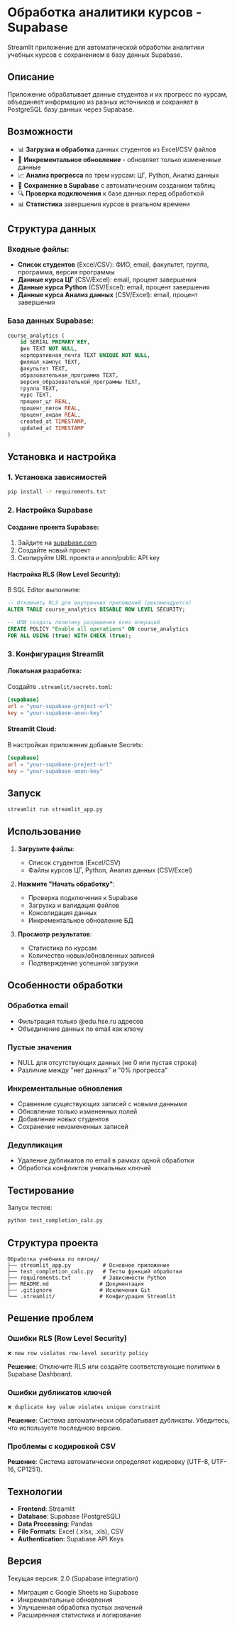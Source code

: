 # Обработка аналитики курсов - Supabase

Streamlit приложение для автоматической обработки аналитики учебных курсов с сохранением в базу данных Supabase.

## Описание

Приложение обрабатывает данные студентов и их прогресс по курсам, объединяет информацию из разных источников и сохраняет в PostgreSQL базу данных через Supabase.

## Возможности

- 📊 **Загрузка и обработка** данных студентов из Excel/CSV файлов
- 🔄 **Инкрементальное обновление** - обновляет только измененные данные
- 📈 **Анализ прогресса** по трем курсам: ЦГ, Python, Анализ данных
- 💾 **Сохранение в Supabase** с автоматическим созданием таблиц
- 🔍 **Проверка подключения** к базе данных перед обработкой
- 📊 **Статистика** завершения курсов в реальном времени

## Структура данных

### Входные файлы:
- **Список студентов** (Excel/CSV): ФИО, email, факультет, группа, программа, версия программы
- **Данные курса ЦГ** (CSV/Excel): email, процент завершения
- **Данные курса Python** (CSV/Excel): email, процент завершения  
- **Данные курса Анализ данных** (CSV/Excel): email, процент завершения

### База данных Supabase:
```sql
course_analytics (
    id SERIAL PRIMARY KEY,
    фио TEXT NOT NULL,
    корпоративная_почта TEXT UNIQUE NOT NULL,
    филиал_кампус TEXT,
    факультет TEXT,
    образовательная_программа TEXT,
    версия_образовательной_программы TEXT,
    группа TEXT,
    курс TEXT,
    процент_цг REAL,
    процент_питон REAL,
    процент_андан REAL,
    created_at TIMESTAMP,
    updated_at TIMESTAMP
)
```

## Установка и настройка

### 1. Установка зависимостей
```bash
pip install -r requirements.txt
```

### 2. Настройка Supabase

#### Создание проекта Supabase:
1. Зайдите на [supabase.com](https://supabase.com)
2. Создайте новый проект
3. Скопируйте URL проекта и anon/public API key

#### Настройка RLS (Row Level Security):
В SQL Editor выполните:
```sql
-- Отключить RLS для внутренних приложений (рекомендуется)
ALTER TABLE course_analytics DISABLE ROW LEVEL SECURITY;

-- ИЛИ создать политику разрешения всех операций
CREATE POLICY "Enable all operations" ON course_analytics
FOR ALL USING (true) WITH CHECK (true);
```

### 3. Конфигурация Streamlit

#### Локальная разработка:
Создайте `.streamlit/secrets.toml`:
```toml
[supabase]
url = "your-supabase-project-url"
key = "your-supabase-anon-key"
```

#### Streamlit Cloud:
В настройках приложения добавьте Secrets:
```toml
[supabase]
url = "your-supabase-project-url"
key = "your-supabase-anon-key"
```

## Запуск

```bash
streamlit run streamlit_app.py
```

## Использование

1. **Загрузите файлы**:
   - Список студентов (Excel/CSV)
   - Файлы курсов ЦГ, Python, Анализ данных (CSV/Excel)

2. **Нажмите "Начать обработку"**:
   - Проверка подключения к Supabase
   - Загрузка и валидация файлов
   - Консолидация данных
   - Инкрементальное обновление БД

3. **Просмотр результатов**:
   - Статистика по курсам
   - Количество новых/обновленных записей
   - Подтверждение успешной загрузки

## Особенности обработки

### Обработка email
- Фильтрация только @edu.hse.ru адресов
- Объединение данных по email как ключу

### Пустые значения
- NULL для отсутствующих данных (не 0 или пустая строка)
- Различие между "нет данных" и "0% прогресса"

### Инкрементальные обновления
- Сравнение существующих записей с новыми данными
- Обновление только измененных полей
- Добавление новых студентов
- Сохранение неизмененных записей

### Дедупликация
- Удаление дубликатов по email в рамках одной обработки
- Обработка конфликтов уникальных ключей

## Тестирование

Запуск тестов:
```bash
python test_completion_calc.py
```

## Структура проекта

```
Обработка учебника по питону/
├── streamlit_app.py          # Основное приложение
├── test_completion_calc.py   # Тесты функций обработки
├── requirements.txt          # Зависимости Python
├── README.md                # Документация
├── .gitignore               # Исключения Git
└── .streamlit/              # Конфигурация Streamlit
```

## Решение проблем

### Ошибки RLS (Row Level Security)
```
❌ new row violates row-level security policy
```
**Решение**: Отключите RLS или создайте соответствующие политики в Supabase Dashboard.

### Ошибки дубликатов ключей
```
❌ duplicate key value violates unique constraint
```
**Решение**: Система автоматически обрабатывает дубликаты. Убедитесь, что используете последнюю версию.

### Проблемы с кодировкой CSV
**Решение**: Система автоматически определяет кодировку (UTF-8, UTF-16, CP1251).

## Технологии

- **Frontend**: Streamlit
- **Database**: Supabase (PostgreSQL)
- **Data Processing**: Pandas
- **File Formats**: Excel (.xlsx, .xls), CSV
- **Authentication**: Supabase API Keys

## Версия

Текущая версия: 2.0 (Supabase integration)
- Миграция с Google Sheets на Supabase
- Инкрементальные обновления  
- Улучшенная обработка пустых значений
- Расширенная статистика и логирование
